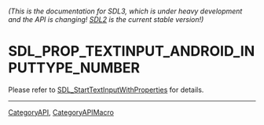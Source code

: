 ###### (This is the documentation for SDL3, which is under heavy development and the API is changing! [SDL2](https://wiki.libsdl.org/SDL2/) is the current stable version!)
# SDL_PROP_TEXTINPUT_ANDROID_INPUTTYPE_NUMBER

Please refer to [SDL_StartTextInputWithProperties](SDL_StartTextInputWithProperties) for details.

----
[CategoryAPI](CategoryAPI), [CategoryAPIMacro](CategoryAPIMacro)

